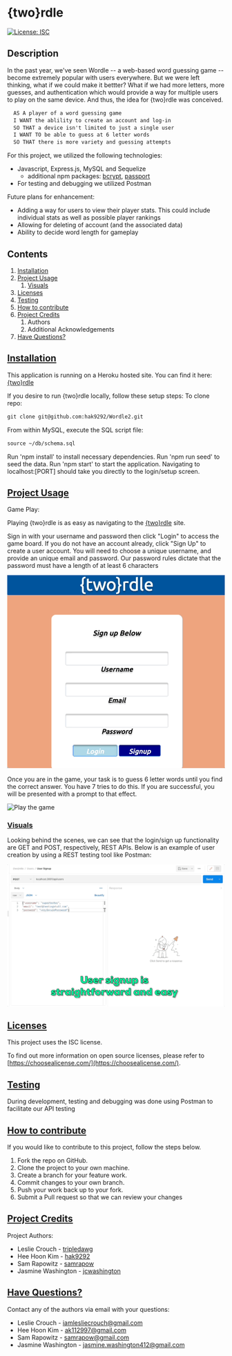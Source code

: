 # {two}rdle

  [![License: ISC](https://img.shields.io/badge/license-ISC-green)](http://opensource.org/licenses/ISC)

  ## Description
  In the past year, we've seen Wordle -- a web-based word guessing game -- become extremely popular with users everywhere. But we were left thinking, what if we could make it bettter? What if we had more letters, more guesses, and authentication which would provide a way for multiple users to play on the same device. And thus, the idea for {two}rdle was conceived.

  ```md
    AS A player of a word guessing game
    I WANT the ablility to create an account and log-in
    SO THAT a device isn't limited to just a single user
	I WANT TO be able to guess at 6 letter words
	SO THAT there is more variety and guessing attempts
  ```

  For this project, we utilized the following technologies:
  - Javascript, Express.js, MySQL and Sequelize
	- additional npm packages: [bcrypt](https://www.npmjs.com/package/bcrypt), [passport](https://www.passportjs.org/)
  - For testing and debugging we utilized Postman

  Future plans for enhancement:
  - Adding a way for users to view their player stats. This could include individual stats as well as possible player rankings
  - Allowing for deleting of account (and the associated data)
  - Ability to decide word length for gameplay
  
  ## Contents
  1. [Installation](#installation)
  2. [Project Usage](#usage)
      1. [Visuals](#visuals)
  3. [Licenses](#licenses)
  4. [Testing](#testing)
  5. [How to contribute](#contributing)
  6. [Project Credits](#credits)
      1. Authors
      2. Additional Acknowledgements
  7. [Have Questions?](#questions)

## [Installation](#installation)
This application is running on a Heroku hosted site. 
You can find it here: [{two}rdle](https://twordle2.herokuapp.com/)

If you desire to run {two}rdle locally, follow these setup steps:
  To clone repo: 
  ```md
  git clone git@github.com:hak9292/Wordle2.git
  ```

  From within MySQL, execute the SQL script file:
  ```md
  source ~/db/schema.sql
  ```
  Run 'npm install' to install necessary dependencies. 
  Run 'npm run seed' to seed the data.
  Run 'npm start' to start the application.
  Navigating to localhost:[PORT] should take you directly to the login/setup screen.

## [Project Usage](#usage)
Game Play:

Playing {two}rdle is as easy as navigating to the [{two}rdle](https://twordle2.herokuapp.com/) site.

Sign in with your username and password then click "Login" to access the game board.
If you do not have an account already, click "Sign Up" to create a user account. You will need to choose a unique username, and provide an unique email and password. Our password rules dictate that the password must have a length of at least 6 characters

![Create your new twordle account by giving a username, email and password](Assets/user-signup-in-app.gif)

Once you are in the game, your task is to guess 6 letter words until you find the correct answer. You have 7 tries to do this. If you are successful, you will be presented with a prompt to that effect.

![Play the game](Assets/index-demo.gif)

### [Visuals](#visuals)
Looking behind the scenes, we can see that the login/sign up functionality are GET and POST, respectively, REST APIs. Below is an example of user creation by using a REST testing tool like Postman:

![Simple routes were created to facilitate user signup](Assets/user-signup-with-api.gif)

## [Licenses](#licenses)
  This project uses the ISC license.

  To find out more information on open source licenses, please refer to [https://choosealicense.com/](https://choosealicense.com/).

## [Testing](#testing)
  During development, testing and debugging was done using Postman to facilitate our API testing

## [How to contribute](#contributing)
  If you would like to contribute to this project, follow the steps below.
  1. Fork the repo on GitHub.
  2. Clone the project to your own machine.
  3. Create a branch for your feature work.
  3. Commit changes to your own branch.
  4. Push your work back up to your fork.
  5. Submit a Pull request so that we can review your changes

## [Project Credits](#credits)

  Project Authors:
  - Leslie Crouch - [tripledawg](https://github.com/tripledawg)
  - Hee Hoon Kim - [hak9292](https://github.com/hak9292)
  - Sam Rapowitz - [samrapow](https://github.com/samrapow)
  - Jasmine Washington - [jcwashington](https://github.com/jcwashington)

  

## [Have Questions?](#questions)
  Contact any of the authors via email with your questions:
  * Leslie Crouch - <iamlesliecrouch@gmail.com>
  * Hee Hoon Kim - <ak112997@gmail.com>
  * Sam Rapowitz - <samrapow@gmail.com>
  * Jasmine Washington - <jasmine.washington412@gmail.com>